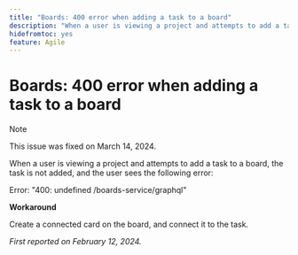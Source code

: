 ```yaml
---
title: "Boards: 400 error when adding a task to a board"
description: "When a user is viewing a project and attempts to add a task to a board, the task is not added, and the user sees the an error. A workaround is available."
hidefromtoc: yes
feature: Agile
---
```


# Boards: 400 error when adding a task to a board

>[!NOTE]
>
>This issue was fixed on March 14, 2024.

When a user is viewing a project and attempts to add a task to a board, the task is not added, and the user sees the following error:

Error: "400: undefined /boards-service/graphql"

**Workaround**

Create a connected card on the board, and connect it to the task.

_First reported on February 12, 2024._
